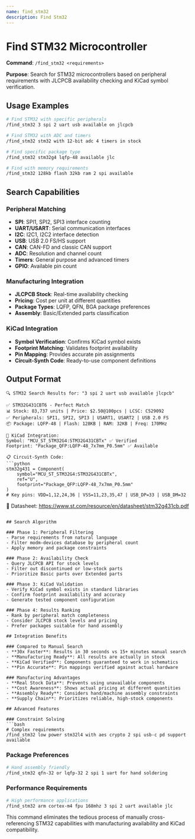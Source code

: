 ```yaml
---
name: find_stm32
description: Find Stm32
---
```


# Find STM32 Microcontroller

**Command**: `/find_stm32 <requirements>`

**Purpose**: Search for STM32 microcontrollers based on peripheral requirements with JLCPCB availability checking and KiCad symbol verification.

## Usage Examples

```bash
# Find STM32 with specific peripherals
/find_stm32 3 spi 2 uart usb available on jlcpcb

# Find STM32 with ADC and timers
/find_stm32 stm32 with 12-bit adc 4 timers in stock

# Find specific package type
/find_stm32 stm32g4 lqfp-48 available jlc

# Find with memory requirements
/find_stm32 128kb flash 32kb ram 2 spi available
```

## Search Capabilities

### Peripheral Matching
- **SPI**: SPI1, SPI2, SPI3 interface counting
- **UART/USART**: Serial communication interfaces
- **I2C**: I2C1, I2C2 interface detection
- **USB**: USB 2.0 FS/HS support
- **CAN**: CAN-FD and classic CAN support
- **ADC**: Resolution and channel count
- **Timers**: General purpose and advanced timers
- **GPIO**: Available pin count

### Manufacturing Integration
- **JLCPCB Stock**: Real-time availability checking
- **Pricing**: Cost per unit at different quantities
- **Package Types**: LQFP, QFN, BGA package preferences
- **Assembly**: Basic/Extended parts classification

### KiCad Integration
- **Symbol Verification**: Confirms KiCad symbol exists
- **Footprint Matching**: Validates footprint availability
- **Pin Mapping**: Provides accurate pin assignments
- **Circuit-Synth Code**: Ready-to-use component definitions

## Output Format

```
🔍 STM32 Search Results for: "3 spi 2 uart usb available jlcpcb"

✅ STM32G431CBT6 - Perfect Match
📊 Stock: 83,737 units | Price: $2.50@100pcs | LCSC: C529092
✅ Peripherals: SPI1, SPI2, SPI3 | USART1, USART2 | USB 2.0 FS
📦 Package: LQFP-48 | Flash: 128KB | RAM: 32KB | Freq: 170MHz

🎯 KiCad Integration:
Symbol: "MCU_ST_STM32G4:STM32G431CBTx" ✅ Verified
Footprint: "Package_QFP:LQFP-48_7x7mm_P0.5mm" ✅ Available

📋 Circuit-Synth Code:
```python
stm32g431 = Component(
    symbol="MCU_ST_STM32G4:STM32G431CBTx",
    ref="U",
    footprint="Package_QFP:LQFP-48_7x7mm_P0.5mm"
)
# Key pins: VDD=1,12,24,36 | VSS=11,23,35,47 | USB_DP=33 | USB_DM=32
```

🔗 Datasheet: https://www.st.com/resource/en/datasheet/stm32g431cb.pdf
```

## Search Algorithm

### Phase 1: Peripheral Filtering
- Parse requirements from natural language
- Filter modm-devices database by peripheral count
- Apply memory and package constraints

### Phase 2: Availability Check
- Query JLCPCB API for stock levels
- Filter out discontinued or low-stock parts
- Prioritize Basic parts over Extended parts

### Phase 3: KiCad Validation
- Verify KiCad symbol exists in standard libraries
- Confirm footprint availability and accuracy
- Generate tested component configuration

### Phase 4: Results Ranking
- Rank by peripheral match completeness
- Consider JLCPCB stock levels and pricing
- Prefer packages suitable for hand assembly

## Integration Benefits

### Compared to Manual Search
- **30x Faster**: Results in 30 seconds vs 15+ minutes manual search
- **Manufacturing Ready**: All results are actually in stock
- **KiCad Verified**: Components guaranteed to work in schematics
- **Pin Accurate**: Pin mappings verified against actual hardware

### Manufacturing Advantages
- **Real Stock Data**: Prevents using unavailable components
- **Cost Awareness**: Shows actual pricing at different quantities  
- **Assembly Ready**: Considers hand/machine assembly constraints
- **Supply Chain**: Prioritizes reliable, high-stock components

## Advanced Features

### Constraint Solving
```bash
# Complex requirements
/find_stm32 low power stm32l4 with aes crypto 2 spi usb-c pd support available
```

### Package Preferences
```bash
# Hand assembly friendly
/find_stm32 qfn-32 or lqfp-32 2 spi 1 uart for hand soldering
```

### Performance Requirements
```bash
# High performance applications
/find_stm32 arm cortex-m4 fpu 168mhz 3 spi 2 uart available jlc
```

This command eliminates the tedious process of manually cross-referencing STM32 capabilities with manufacturing availability and KiCad compatibility.